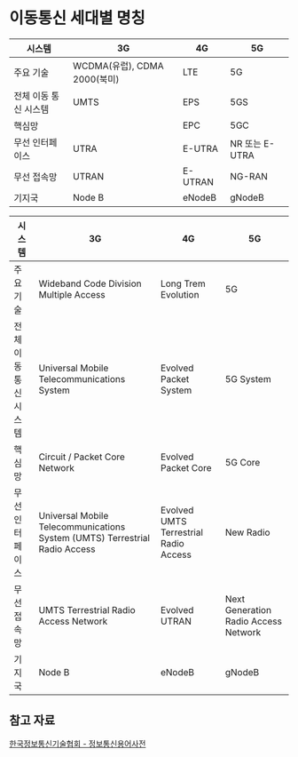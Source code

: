 # 이동통신 세대별 명칭

|시스템|3G|4G|5G|
|------|---|------|---|
|주요 기술|WCDMA(유럽), CDMA 2000(북미)|LTE|5G|
|전체 이동 통신 시스템|UMTS|EPS|5GS|
|핵심망||EPC|5GC|
|무선 인터페이스|UTRA|E-UTRA|NR 또는 E-UTRA|
|무선 접속망|UTRAN|E-UTRAN|NG-RAN|
|기지국|Node B|eNodeB|gNodeB|

|시스템|3G|4G|5G|
|------|---|------|---|
|주요 기술|Wideband Code Division Multiple Access|Long Trem Evolution|5G|
|전체 이동 통신 시스템|Universal Mobile Telecommunications System|Evolved Packet System|5G System|
|핵심망|Circuit / Packet Core Network|Evolved Packet Core|5G Core|
|무선 인터페이스|Universal Mobile Telecommunications System (UMTS) Terrestrial Radio Access|Evolved UMTS Terrestrial Radio Access|New Radio|
|무선 접속망|UMTS Terrestrial Radio Access Network|Evolved UTRAN|Next Generation Radio Access Network|
|기지국|Node B|eNodeB|gNodeB|


## 참고 자료
[한국정보통신기술협회 - 정보통신용어사전](http://terms.tta.or.kr/dictionary/dictionaryView.do?word_seq=042931-6)